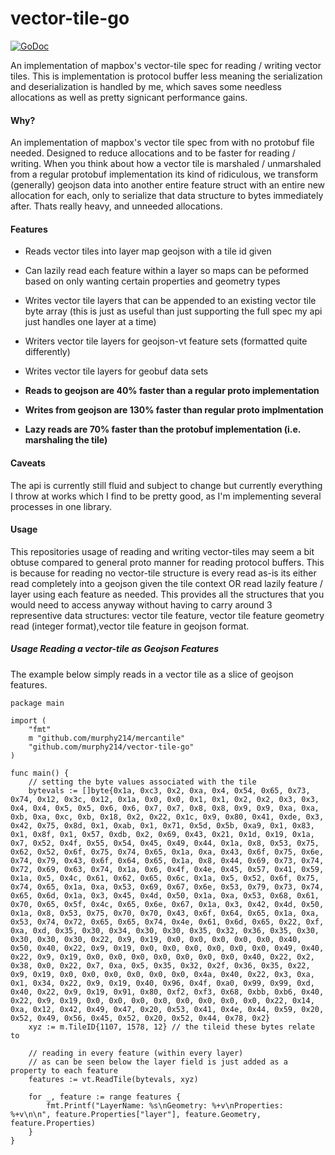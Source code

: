 # vector-tile-go
[![GoDoc](https://img.shields.io/badge/api-reference-blue.svg?style=flat-square)](https://godoc.org/github.com/murphy214/vector-tile-go)

An implementation of mapbox's vector-tile spec for reading / writing vector tiles. This is implementation is protocol buffer less meaning the serialization and deserialization is handled by me, which saves some needless allocations as well as pretty signicant performance gains.

#### Why?

An implementation of mapbox's vector tile spec from with no protobuf file needed. Designed to reduce allocations and to be faster for reading / writing. When you think about how a vector tile is marshaled / unmarshaled from a regular protobuf implementation its kind of ridiculous, we transform (generally) geojson data into another entire feature struct with an entire new allocation for each, only to serialize that data structure to bytes immediately after. Thats really heavy, and unneeded allocations.

#### Features 

* Reads vector tiles into layer map geojson with a tile id given

* Can lazily read each feature within a layer so maps can be peformed based on only wanting certain properties and geometry types 

* Writes vector tile layers that can be appended to an existing vector tile byte array (this is just as useful than just supporting the full spec my api just handles one layer at a time)

* Writers vector tile layers for geojson-vt feature sets (formatted quite differently)

* Writes vector tile layers for geobuf data sets

* **Reads to geojson are 40% faster than a regular proto implementation**

* **Writes from geojson are 130% faster than regular proto implmentation**

* **Lazy reads are 70% faster than the protobuf implementation (i.e. marshaling the tile)**

#### Caveats 

The api is currently still fluid and subject to change but currently everything I throw at works which I find to be pretty good, as I'm implementing several processes in one library. 

#### Usage 

This repositories usage of reading and writing vector-tiles may seem a bit obtuse compared to general proto manner for reading protocol buffers. This is because for reading no vector-tile structure is every read as-is its either read completely into a geojson given the tile context OR read lazily feature / layer using each feature as needed. This provides all the structures that you would need to access anyway without having to carry around 3 representive data structures: vector tile feature, vector tile feature geometry read (integer format),vector tile feature in geojson format. 

##### Usage Reading a vector-tile as Geojson Features 

The example below simply reads in a vector tile as a slice of geojson features.

```golang
package main

import (
	"fmt"
	m "github.com/murphy214/mercantile"
	"github.com/murphy214/vector-tile-go"
)

func main() {
	// setting the byte values associated with the tile
	bytevals := []byte{0x1a, 0xc3, 0x2, 0xa, 0x4, 0x54, 0x65, 0x73, 0x74, 0x12, 0x3c, 0x12, 0x1a, 0x0, 0x0, 0x1, 0x1, 0x2, 0x2, 0x3, 0x3, 0x4, 0x4, 0x5, 0x5, 0x6, 0x6, 0x7, 0x7, 0x8, 0x8, 0x9, 0x9, 0xa, 0xa, 0xb, 0xa, 0xc, 0xb, 0x18, 0x2, 0x22, 0x1c, 0x9, 0x80, 0x41, 0xde, 0x3, 0x42, 0x75, 0x8d, 0x1, 0xab, 0x1, 0x71, 0x5d, 0x5b, 0xa9, 0x1, 0x83, 0x1, 0x8f, 0x1, 0x57, 0xdb, 0x2, 0x69, 0x43, 0x21, 0x1d, 0x19, 0x1a, 0x7, 0x52, 0x4f, 0x55, 0x54, 0x45, 0x49, 0x44, 0x1a, 0x8, 0x53, 0x75, 0x62, 0x52, 0x6f, 0x75, 0x74, 0x65, 0x1a, 0xa, 0x43, 0x6f, 0x75, 0x6e, 0x74, 0x79, 0x43, 0x6f, 0x64, 0x65, 0x1a, 0x8, 0x44, 0x69, 0x73, 0x74, 0x72, 0x69, 0x63, 0x74, 0x1a, 0x6, 0x4f, 0x4e, 0x45, 0x57, 0x41, 0x59, 0x1a, 0x5, 0x4c, 0x61, 0x62, 0x65, 0x6c, 0x1a, 0x5, 0x52, 0x6f, 0x75, 0x74, 0x65, 0x1a, 0xa, 0x53, 0x69, 0x67, 0x6e, 0x53, 0x79, 0x73, 0x74, 0x65, 0x6d, 0x1a, 0x3, 0x45, 0x4d, 0x50, 0x1a, 0xa, 0x53, 0x68, 0x61, 0x70, 0x65, 0x5f, 0x4c, 0x65, 0x6e, 0x67, 0x1a, 0x3, 0x42, 0x4d, 0x50, 0x1a, 0x8, 0x53, 0x75, 0x70, 0x70, 0x43, 0x6f, 0x64, 0x65, 0x1a, 0xa, 0x53, 0x74, 0x72, 0x65, 0x65, 0x74, 0x4e, 0x61, 0x6d, 0x65, 0x22, 0xf, 0xa, 0xd, 0x35, 0x30, 0x34, 0x30, 0x30, 0x35, 0x32, 0x36, 0x35, 0x30, 0x30, 0x30, 0x30, 0x22, 0x9, 0x19, 0x0, 0x0, 0x0, 0x0, 0x0, 0x40, 0x50, 0x40, 0x22, 0x9, 0x19, 0x0, 0x0, 0x0, 0x0, 0x0, 0x0, 0x49, 0x40, 0x22, 0x9, 0x19, 0x0, 0x0, 0x0, 0x0, 0x0, 0x0, 0x0, 0x40, 0x22, 0x2, 0x38, 0x0, 0x22, 0x7, 0xa, 0x5, 0x35, 0x32, 0x2f, 0x36, 0x35, 0x22, 0x9, 0x19, 0x0, 0x0, 0x0, 0x0, 0x0, 0x0, 0x4a, 0x40, 0x22, 0x3, 0xa, 0x1, 0x34, 0x22, 0x9, 0x19, 0x40, 0x96, 0x4f, 0xa0, 0x99, 0x99, 0xd, 0x40, 0x22, 0x9, 0x19, 0x91, 0x80, 0xf2, 0xf3, 0x68, 0xbb, 0xb6, 0x40, 0x22, 0x9, 0x19, 0x0, 0x0, 0x0, 0x0, 0x0, 0x0, 0x0, 0x0, 0x22, 0x14, 0xa, 0x12, 0x42, 0x49, 0x47, 0x20, 0x53, 0x41, 0x4e, 0x44, 0x59, 0x20, 0x52, 0x49, 0x56, 0x45, 0x52, 0x20, 0x52, 0x44, 0x78, 0x2}
	xyz := m.TileID{1107, 1578, 12} // the tileid these bytes relate to

	// reading in every feature (within every layer)
	// as can be seen below the layer field is just added as a property to each feature
	features := vt.ReadTile(bytevals, xyz)

	for _, feature := range features {
		fmt.Printf("LayerName: %s\nGeometry: %+v\nProperties: %+v\n\n", feature.Properties["layer"], feature.Geometry, feature.Properties)
	}
}

```





